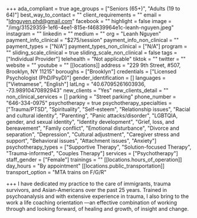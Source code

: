 +++
ada_compliant = true
age_groups = ["Seniors (65+)", "Adults (19 to 64)"]
best_way_to_contact = ""
client_requirements = ""
email = "ldnguyen.phd@gmail.com"
facebook = ""
highlight = false
image = "/img/31529359-1ef6-4ee1-815e-f46839964e1c-leanh-nguyen.jpeg"
instagram = ""
linkedin = ""
medium = ""
org = "Leanh Nguyen"
payment_info_clinical = "$275/session"
payment_info_non_clinical = ""
payment_types = ["N/A"]
payment_types_non_clinical = ["N/A"]
program = ""
sliding_scale_clinical = true
sliding_scale_non_clinical = false
tags = ["Individual Provider"]
telehealth = "Not applicable"
tiktok = ""
twitter = ""
website = ""
youtube = ""
[[locations]]
address = "229 9th Street, #507, Brooklyn, NY 11215"
boroughs = ["Brooklyn"]
credentials = ["Licensed Psychologist (PhD/PsyD)"]
gender_identification = []
languages = ["Vietnamese", "English"]
latLng = "40.67095261603936, -73.98910470892943"
new_clients = "Yes"
new_clients_detail = ""
non_clinical_services = []
parking = "Street parking"
phone_number = "646-334-0975"
psychotherapy = true
psychotherapy_specialties = ["Trauma/PTSD", "Spirituality", "Self-esteem", "Relationship issues", "Racial and cultural identity", "Parenting", "Panic attacks/disorder", "LGBTQIA, gender, and sexual identity", "Identity development", "Grief, loss, and bereavement", "Family conflict", "Emotional disturbance", "Divorce and separation", "Depression", "Cultural adjustment", "Caregiver stress and support", "Behavioral issues", "Attachment issues", "Anxiety"]
psychotherapy_types = ["Supportive Therapy", "Solution-focused Therapy", "Trauma-informed", "Couples Therapy"]
services = ["Psychotherapy"]
staff_gender = ["Female"]
trainings = ""
[[locations.hours_of_operation]]
day_hours = "By appointment"
[[locations.public_transportation]]
transport_option = "MTA trains on F/G/R"

+++
I have dedicated my practice to the care of immigrants, trauma survivors, and Asian-Americans over the past 25 years. Trained in psychoanalysis and with extensive experience in trauma, I also bring to the work a life coaching orientation —an effective combination of working through and looking forward, of healing and growth, of insight and change.